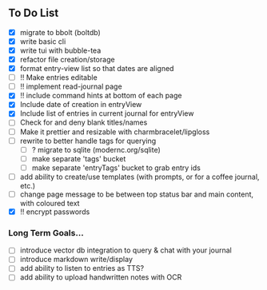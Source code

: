 ## To Do List
- [x] migrate to bbolt (boltdb)
- [x] write basic cli
- [x] write tui with bubble-tea
- [x] refactor file creation/storage
- [x] format entry-view list so that dates are aligned
- [ ] !! Make entries editable
- [ ] !! implement read-journal page
- [x] !! include command hints at bottom of each page
- [x] Include date of creation in entryView
- [x] Include list of entries in current journal for entryView
- [ ] Check for and deny blank titles/names
- [ ] Make it prettier and resizable with charmbracelet/lipgloss
- [ ] rewrite to better handle tags for querying
	- [ ] ? migrate to sqlite (modernc.org/sqlite)
	- [ ] make separate 'tags' bucket
	- [ ] make separate 'entryTags' bucket to grab entry ids
- [ ] add ability to create/use templates (with prompts, or for a coffee journal, etc.)
- [ ] change page message to be between top status bar and main content, with coloured text
- [x] !! encrypt passwords

### Long Term Goals...
- [ ] introduce vector db integration to query & chat with your journal
- [ ] introduce markdown write/display
- [ ] add ability to listen to entries as TTS?
- [ ] add ability to upload handwritten notes with OCR
